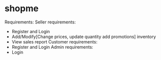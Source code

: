 # shopme
Requirements:
Seller requirements:
- Register and Login
- Add/Modify[Change prices, update quantity add promotions] inventory
- View sales report
Customer requirements:
- Register and Login
Admin requirements:
- Login
